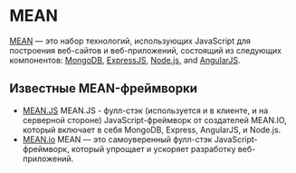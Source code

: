 # MEAN

[MEAN](https://en.wikipedia.org/wiki/MEAN_(software_bundle)) — это набор технологий, использующих JavaScript для построения веб-сайтов и веб-приложений, состоящий из следующих компонентов: [MongoDB](MONGODB.md), [ExpressJS](EXPRESS.md), [Node.js](NODEJS.md), and [AngularJS](ANGULARJS.md).

## Известные MEAN-фреймворки

* [MEAN.JS](http://meanjs.org) MEAN.JS - фулл-стэк (используется и в клиенте, и на серверной стороне) JavaScript-фреймворк от создателей MEAN.IO, который включает в себя MongoDB, Express, AngularJS, и Node.js.
* [MEAN.io](http://mean.io/) MEAN — это самоуверенный фулл-стэк JavaScript-фреймворк, который упрощает и ускоряет разработку веб-приложений.
